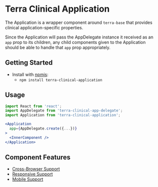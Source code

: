 # Terra Clinical Application

The Application is a wrapper component around `terra-base` that provides clinical application-specific properties.

Since the Application will pass the AppDelegate instance it received as an `app` prop to its children, any child components
given to the Application should be able to handle that `app` prop appropriately.

## Getting Started

- Install with [npmjs](https://www.npmjs.com):
  - `npm install terra-clinical-application`

## Usage

```jsx
import React from 'react';
import AppDelegate from 'terra-clinical-app-delegate';
import Application from 'terra-clinical-application';

<Application
  app={AppDelegate.create({...})}
>
  <InnerComponent />
</Application>

```

## Component Features
* [Cross-Browser Support](https://github.com/cerner/terra-ui/blob/master/src/terra-dev-site/contributing/ComponentStandards.e.contributing.md#cross-browser-support)
* [Responsive Support](https://github.com/cerner/terra-ui/blob/master/src/terra-dev-site/contributing/ComponentStandards.e.contributing.md#responsive-support)
* [Mobile Support](https://github.com/cerner/terra-ui/blob/master/src/terra-dev-site/contributing/ComponentStandards.e.contributing.md#mobile-support)
